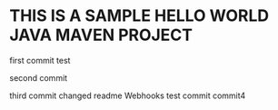 # THIS IS A SAMPLE HELLO WORLD JAVA MAVEN PROJECT

first commit
test

second commit

third commit
changed readme
Webhooks test commit
commit4
